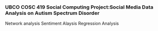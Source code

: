 ### UBCO COSC 419 Social Computing Project:Social Media Data Analysis on Autism Spectrum Disorder

Network analysis
Sentiment Alaysis
Regression Analysis
